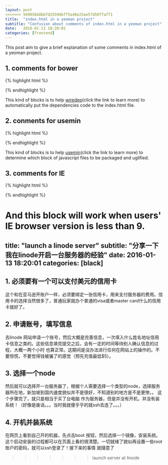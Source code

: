 ```yaml
---
layout: post
<<<<<<< 569056b8bbfd25594bff5a46e25ae57d50ffaff1
title:  "index.html in a yeoman project"
subtitle: "Confusion about comments of index.html in a yeoman project"
date:   2016-01-13 18:20:01
categories: [frontend]
---
```


This post aim to give a brief explanation of some comments in index.html of a yeoman project.

## 1. comments for bower
{% highlight html %}
<!-- - bower:css -->
<link rel="stylesheet" href="bower_components/bootstrap/dist/css/bootstrap.css">
<!-- - endbower -->

<!-- bower:js -->
<script src="bower_components/jquery/dist/jquery.js"></script>
<!-- - endbower -->
{% endhighlight %}

This kind of blocks is to help [wiredep](https://github.com/taptapship/wiredep)(click the link to learn more) to automatically put the dependencies code to the index.html file.


## 2. conments for usemin
{% highlight html %}
<!-- build:js({.tmp,app,.}) scripts/vendor.js -->
<script src="bower_components/jquery/dist/jquery.js"></script>
<script src="bower_components/moment/moment.js"></script>
<!-- endbuild -->
{% endhighlight %}

This kind of blocks is to help [usemin](https://github.com/yeoman/grunt-usemin)(click the link to learn more) to determine which block of javascript files to be packaged and uglified. 


## 3. comments for IE
{% highlight html %}
<!--[if lt IE 9]>
<script src="bower_components/es5-shim/es5-shim.js"></script>
<![endif]-->
{% endhighlight %}

And this block will work when users' IE browser version is less than 9.
=======
title:  "launch a linode server"
subtitle: "分享一下我在linode开启一台服务器的经验"
date:   2016-01-13 18:20:01
categories: [black]
---


## 1. 必须要有一个可以支付美元的信用卡
这个和在亚马逊开账户一样，必须要绑定一张信用卡，用来支付服务器的费用。信用卡的选择当然很多了，普通玩家就办个普通的visa或者master card什么的信用卡就好了。


## 2. 申请账号，填写信息
去linode 网站申请一个账号，然后大概是完善信息，一次填入什么姓名地址信用卡信息之类的。这些信息填完提交之后，会有一定的时间等待别人确认信息的过程，大概一两个小时
也算正常。这期间是没办法进行任何在网站上的操作的。不要惊慌，不要觉得钱被骗了的感觉（预先充值最低$5）。


## 3. 选择一个node
然后就可以选择开一台服务器了，根据个人需要选择一个类型的node，选择服务器所在地，新加坡到国内速度貌似并不是很好，不知道别的地方是不是更惨。。 这个步骤完了，就只是相当于买了台电脑
作为服务器，但是并没有开机，并没有装系统！（好像是废话。。。当时我就傻乎乎的就ssh去连了。。。）

## 4. 开机并装系统
在网页上看到自己开的机器，先点击boot 按钮，然后选择一个镜像，安装系统。这个启动安装的过程都可以在页面上看的很清楚。一切就绪了貌似再设置一些root账户的密码，就可以ssh登录了！接下来的事情
就隨意了
>>>>>>> launch server at linode
